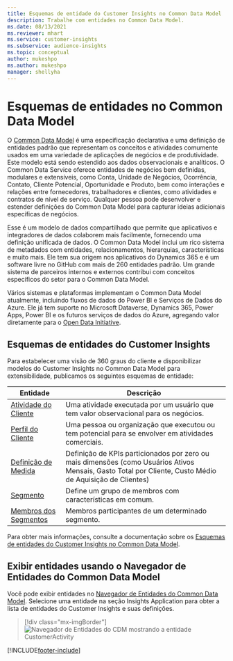 ```yaml
---
title: Esquemas de entidade do Customer Insights no Common Data Model
description: Trabalhe com entidades no Common Data Model.
ms.date: 08/13/2021
ms.reviewer: mhart
ms.service: customer-insights
ms.subservice: audience-insights
ms.topic: conceptual
author: mukeshpo
ms.author: mukeshpo
manager: shellyha
---
```


# <a name="entity-schemas-in-common-data-model"></a>Esquemas de entidades no Common Data Model



O [Common Data Model](/common-data-model/) é uma especificação declarativa e uma definição de entidades padrão que representam os conceitos e atividades comumente usados em uma variedade de aplicações de negócios e de produtividade. Este modelo está sendo estendido aos dados observacionais e analíticos. O Common Data Service oferece entidades de negócios bem definidas, modulares e extensíveis, como Conta, Unidade de Negócios, Ocorrência, Contato, Cliente Potencial, Oportunidade e Produto, bem como interações e relações entre fornecedores, trabalhadores e clientes, como atividades e contratos de nível de serviço. Qualquer pessoa pode desenvolver e estender definições do Common Data Model para capturar ideias adicionais específicas de negócios.

Esse é um modelo de dados compartilhado que permite que aplicativos e integradores de dados colaborem mais facilmente, fornecendo uma definição unificada de dados. O Common Data Model inclui um rico sistema de metadados com entidades, relacionamentos, hierarquias, características e muito mais. Ele tem sua origem nos aplicativos do Dynamics 365 e é um software livre no GitHub com mais de 260 entidades padrão. Um grande sistema de parceiros internos e externos contribui com conceitos específicos do setor para o Common Data Model.

Vários sistemas e plataformas implementam o Common Data Model atualmente, incluindo fluxos de dados do Power BI e Serviços de Dados do Azure. Ele já tem suporte no Microsoft Dataverse, Dynamics 365, Power Apps, Power BI e os futuros serviços de dados do Azure, agregando valor diretamente para o [Open Data Initiative](https://www.microsoft.com/open-data-initiative).

## <a name="customer-insights-entity-schemas"></a>Esquemas de entidades do Customer Insights

Para estabelecer uma visão de 360 graus do cliente e disponibilizar modelos do Customer Insights no Common Data Model para extensibilidade, publicamos os seguintes esquemas de entidade:

| Entidade | Descrição |
|---------|---------|
|[Atividade do Cliente](/common-data-model/schema/core/applicationcommon/foundationcommon/crmcommon/solutions/customerinsights/customeractivity) | Uma atividade executada por um usuário que tem valor observacional para os negócios. |
|[Perfil do Cliente](/common-data-model/schema/core/applicationcommon/foundationcommon/crmcommon/solutions/customerinsights/customerprofile) | Uma pessoa ou organização que executou ou tem potencial para se envolver em atividades comerciais. |
|[Definição de Medida](/common-data-model/schema/core/applicationcommon/foundationcommon/crmcommon/solutions/customerinsights/measuredefinition) | Definição de KPIs particionados por zero ou mais dimensões (como Usuários Ativos Mensais, Gasto Total por Cliente, Custo Médio de Aquisição de Clientes) |
|[Segmento ](/common-data-model/schema/core/applicationcommon/foundationcommon/crmcommon/solutions/customerinsights/segment) | Define um grupo de membros com características em comum. |
|[Membros dos Segmentos](/common-data-model/schema/core/applicationcommon/foundationcommon/crmcommon/solutions/customerinsights/segmentmembership) | Membros participantes de um determinado segmento. |

Para obter mais informações, consulte a documentação sobre os [Esquemas de entidades do Customer Insights no Common Data Model](/common-data-model/schema/core/applicationcommon/foundationcommon/crmcommon/solutions/customerinsights/overview).

## <a name="view-entities-using-the-common-data-model-entity-navigator"></a>Exibir entidades usando o Navegador de Entidades do Common Data Model

Você pode exibir entidades no [Navegador de Entidades do Common Data Model](https://microsoft.github.io/CDM/). Selecione uma entidade na seção Insights Application para obter a lista de entidades do Customer Insights e suas definições.
> [!div class="mx-imgBorder"]
> ![Navegador de Entidades do CDM mostrando a entidade CustomerActivity](media/CDM-entity-navigator.png "Navegador de Entidades do CDM mostrando a entidade Atividade do Cliente")


[!INCLUDE[footer-include](../includes/footer-banner.md)]
